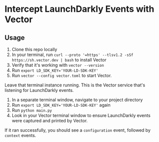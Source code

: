 # Intercept LaunchDarkly Events with Vector

## Usage
1. Clone this repo locally
1. In your terminal, run `curl --proto '=https' --tlsv1.2 -sSf https://sh.vector.dev | bash` to install Vector
1. Verify that it's working with `vector --version`
1. Run `export LD_SDK_KEY='YOUR-LD-SDK-KEY'`
1. Run `vector --config vector.toml` to start Vector.

Leave that terminal instance running. This is the Vector service that's listening for LaunchDarkly events.

1. In a separate terminal window, navigate to your project directory
1. Run `export LD_SDK_KEY='YOUR-LD-SDK-KEY'` again
1. Run `python main.py`
1. Look in your Vector terminal window to ensure LaunchDarkly events were captured and printed by Vector.

If it ran successfully, you should see a `configuration` event, followed by `context` events.